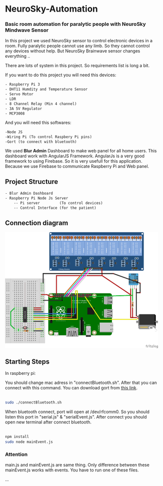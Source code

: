 # NeuroSky-Automation
### Basic room automation for paralytic people with NeuroSky Mindwave Sensor

In this project we used NeuroSky sensor to control electronic devices in a room. Fully paralytic people cannot use any limb. So they cannot 
control any devices without help. But NeuroSky Brainwave sensor changes everything .. 

There are lots of system in this project. So requirements list is long a bit.

If you want to do this project you will need this devices:

    - Raspberry Pi 3
    - DHT11 Humdity and Temperature Sensor
    - Servo Motor
    - LDR
    - 8 Channel Relay (Min 4 channel)
    - 3A 5V Regulator
    - MCP3008

And you will need this softwares:

    -Node JS
    -Wiring Pi (To control Raspbery Pi pins)
    -Gort (to connect with bluetooth)

We used <b>Blur Admin</b> Dashboard to make web panel for all home users. This dashboard work with AngularJS Framework. AngularJs is a very good framework to using Firebase. So it is very usefull for this application. Because we use Firebase to communicate Raspberry Pi and Web panel.

## Project Structure

    - Blur Admin Dashboard
    - Raspberry Pi Node Js Server
        -- Pi server         (To control devices)
        -- Control Interface (for the patient)


## Connection diagram
<img src="raspberry-pi\fritzing\bitirme_bb.png"></img>

## Starting Steps

In raspberry pi:

You should change mac adress in "connectBluetooth.sh". After that you can connect with this command. You can download gort from <a href="http://gort.io/documentation/getting_started/downloads/" target="_blank">this link</a>.

```sh

sudo ./connectBluetooth.sh

```

When bluetooth connect, port will open at /dev/rfcomm0. So you should listen this port in "serial.js" & "serialEvent.js". After connect you should open new terminal after connect bluetooth. 

```sh

npm install
sudo node mainEvent.js

```

### Attention

main.js and mainEvent.js are same thing. Only difference between these mainEvent.js works with events. You have to run one of these files. 


...

